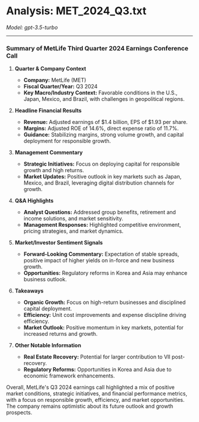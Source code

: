 # Analysis: MET_2024_Q3.txt

*Model: gpt-3.5-turbo*

---

### Summary of MetLife Third Quarter 2024 Earnings Conference Call

1. **Quarter & Company Context**
   - **Company:** MetLife (MET)
   - **Fiscal Quarter/Year:** Q3 2024
   - **Key Macro/Industry Context:** Favorable conditions in the U.S., Japan, Mexico, and Brazil, with challenges in geopolitical regions.

2. **Headline Financial Results**
   - **Revenue:** Adjusted earnings of $1.4 billion, EPS of $1.93 per share.
   - **Margins:** Adjusted ROE of 14.6%, direct expense ratio of 11.7%.
   - **Guidance:** Stabilizing margins, strong volume growth, and capital deployment for responsible growth.

3. **Management Commentary**
   - **Strategic Initiatives:** Focus on deploying capital for responsible growth and high returns.
   - **Market Updates:** Positive outlook in key markets such as Japan, Mexico, and Brazil, leveraging digital distribution channels for growth.

4. **Q&A Highlights**
   - **Analyst Questions:** Addressed group benefits, retirement and income solutions, and market sensitivity.
   - **Management Responses:** Highlighted competitive environment, pricing strategies, and market dynamics.

5. **Market/Investor Sentiment Signals**
   - **Forward-Looking Commentary:** Expectation of stable spreads, positive impact of higher yields on in-force and new business growth.
   - **Opportunities:** Regulatory reforms in Korea and Asia may enhance business outlook.

6. **Takeaways**
   - **Organic Growth:** Focus on high-return businesses and disciplined capital deployment.
   - **Efficiency:** Unit cost improvements and expense discipline driving efficiency.
   - **Market Outlook:** Positive momentum in key markets, potential for increased returns and growth.

7. **Other Notable Information**
   - **Real Estate Recovery:** Potential for larger contribution to VII post-recovery.
   - **Regulatory Reforms:** Opportunities in Korea and Asia due to economic framework enhancements.

Overall, MetLife's Q3 2024 earnings call highlighted a mix of positive market conditions, strategic initiatives, and financial performance metrics, with a focus on responsible growth, efficiency, and market opportunities. The company remains optimistic about its future outlook and growth prospects.
